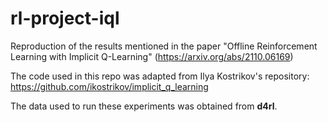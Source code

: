 # rl-project-iql
Reproduction of the results mentioned in the paper "Offline Reinforcement Learning with Implicit Q-Learning" (https://arxiv.org/abs/2110.06169)

The code used in this repo was adapted from Ilya Kostrikov's repository: https://github.com/ikostrikov/implicit_q_learning

The data used to run these experiments was obtained from **d4rl**.
